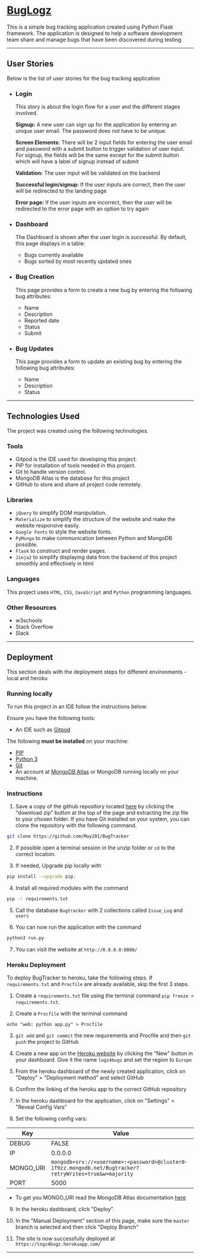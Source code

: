 
# [BugLogz](https://logz4bugz.herokuapp.com/)

This is a simple bug tracking application created using Python Flask framework. The application is designed to help a software development team share and manage bugs that have been discovered during testing

---

## User Stories
Below is the list of user stories for the bug tracking application

* ### Login
    This story is about the login flow for a user and the different stages involved.

    **Signup:**
    A new user can sign up for the application by entering an unique user email. The password does not have to be unique.

    **Screen Elements:** 
    There will be 2 input fields for entering the user email and password with a submit button to trigger validation of user input. For signup, the fields will be the same except for the submit button which will have a label of signup instead of submit

    **Validation:** 
    The user input will be validated on the backend

    **Successful login/signup:** 
    If the user inputs are correct, then the user will be redirected to the landing page

    **Error page:** 
    If the user inputs are incorrect, then the user will be redirected to the error page with an option to try again

* ### Dashboard
    The Dashboard is shown after the user login is successful. By default, this page displays in a table:
    * Bugs currently available
    * Bugs sorted by most recently updated ones

* ### Bug Creation
    This page provides a form to create a new bug by entering the following bug attributes:
    * Name
    * Description
    * Reported date 
    * Status 
    * Submit


* ### Bug Updates
    This page provides a form to update an existing bug by entering the following bug attributes:
    * Name
    * Description
    * Status

---

## Technologies Used
The project was created using the following technologies.


### Tools
* Gitpod is the IDE used for developing this project.
* PIP for installation of tools needed in this project.
* Git to handle version control.
* MongoDB Atlas is the database for this project
* GitHub to store and share all project code remotely.

### Libraries
* `jQuery` to simplify DOM manipulation.
* `Materialize` to simplify the structure of the website and make the website responsive easily.
* `Google Fonts` to style the website fonts.
* `PyMongo` to make communication between Python and MongoDB possible.
* `Flask` to construct and render pages.
* `Jinja2` to simplify displaying data from the backend of this project smoothly and effectively in html

### Languages
This project uses `HTML`, `CSS`, `JavaScript` and `Python` programming languages.

### Other Resources
* w3schools
* Stack Overflow
* Slack

---

## Deployment

This section deals with the deployment steps for different environments - local and heroku

### Running locally

To run this project in an IDE follow the instructions below:

Ensure you have the following tools: 
- An IDE such as [Gitpod](https://gitpod.io)

The following **must be installed** on your machine:
- [PIP](https://pip.pypa.io/en/stable/installing/)
- [Python 3](https://www.python.org/downloads/)
- [Git](https://gist.github.com/derhuerst/1b15ff4652a867391f03)
- An account at [MongoDB Atlas](https://www.mongodb.com/cloud/atlas) or MongoDB running locally on your machine. 


### Instructions
1. Save a copy of the github repository located [here](https://github.com/May201/BugTracker) by clicking the "download zip" button at the top of the page and extracting the zip file to your chosen folder. 
If you have Git installed on your system, you can clone the repository with the following command.
```bash
git clone https://github.com/May201/BugTracker
```

2. If possible open a terminal session in the unzip folder or `cd` to the correct location.


3. If needed, Upgrade pip locally with
```bash
pip install --upgrade pip.
```

4. Install all required modules with the command 
```bash
pip -r requirements.txt
```

5. Call the database `Bugtracker` with 2 collections called `Issue_Log` and `users`

6. You can now run the application with the command
```bash
python3 run.py
```

7. You can visit the website at `http://0.0.0.0:8080/`

### Heroku Deployment

To deploy BugTracker to heroku, take the following steps. If `requirements.txt` and `Procfile` are already available, skip the first 3 steps.

1. Create a `requirements.txt` file using the terminal command `pip freeze > requirements.txt`.

2. Create a `Procfile` with the terminal command 
```
echo "web: python app.py" > Procfile
```

3. `git add` and `git commit` the new requirements and Procfile and then `git push` the project to GitHub

4. Create a new app on the [Heroku website](https://dashboard.heroku.com/apps) by clicking the "New" button in your dashboard. Give it the name `logz4bugz` and set the region to `Europe`

5. From the heroku dashboard of the newly created application, click on "Deploy" > "Deployment method" and select GitHub

6. Confirm the linking of the heroku app to the correct GitHub repository

7. In the heroku dashboard for the application, click on "Settings" > "Reveal Config Vars"

8. Set the following config vars:

| Key | Value |
 --- | ---
DEBUG | FALSE
IP | 0.0.0.0
MONGO_URI | `mongodb+srv://<username>:<password>@cluster0-if9zz.mongodb.net/Bugtracker?retryWrites=true&w=majority`
PORT | 5000

- To get you MONGO_URI read the MongoDB Atlas documentation [here](https://docs.atlas.mongodb.com/)

9. In the heroku dashboard, click "Deploy".

10. In the "Manual Deployment" section of this page, make sure the `master` branch is selected and then click "Deploy Branch"

11. The site is now successfully deployed at `https://logz4bugz.herokuapp.com/`

---


